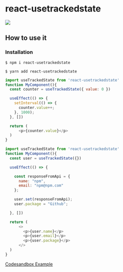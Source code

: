 # react-usetrackedstate

<a href="https://www.npmjs.com/package/react-usetrackedstate"><img src="https://img.shields.io/static/v1?logo=npm&message=react-useTrackedState"></a>


## How to use it 

### Installation

```shell
$ npm i react-usetrackedstate
```
```shell
$ yarn add react-usetrackedstate
```

```javascript
import useTrackedState from 'react-usetrackedstate'
function MyComponent(){
  const counter = useTrackedState({ value: 0 })

  useEffect(() => {
    setInterval(() => {
      counter.value++;
    }, 1000);
  }, [])

  return (
      <p>{counter.value}</p>
  ) 
}
```

```javascript
import useTrackedState from 'react-usetrackedstate'
function MyComponent(){
  const user = useTrackedState({})

  useEffect(() => {

    const responseFromApi = {
      name: "npm",
      email: "npm@npm.com"
    };

    user.set(responseFromApi);
    user.package = "Github";

  }, [])

  return (
      <>
        <p>{user.name}</p>
        <p>{user.email}</p>
        <p>{user.package}</p>
      </>
  ) 
}
```
<a href="https://codesandbox.io/s/react-usetrackedstate-bujiu">Codesandbox Example</a>
